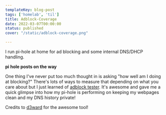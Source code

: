 ```yaml
---
templateKey: blog-post
tags: ['homelab', 'til']
title: Adblock-Coverage
date: 2022-03-07T00:00:00
status: published
cover: "/static/adblock-coverage.png"

---
```



I run pi-hole at home for ad blocking and some internal DNS/DHCP handling.

__pi hole posts on the way__

One thing I've never put too much thought in is asking "how well am I doing at blocking?"
There's lots of ways to measure that depending on what you care about but I just learned of [adblock tester](https://d3ward.github.io/toolz/adblock).
It's awesome and gave me a quick glimpse into how my pi-hole is performing on keeping my webpages clean and my DNS history private!

Credits to [d3ward](https://github.com/d3ward/toolz) for the awesome tool!

